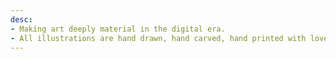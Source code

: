 ```yaml
---
desc:
- Making art deeply material in the digital era.
- All illustrations are hand drawn, hand carved, hand printed with love in Burgundy (France)
---
```

